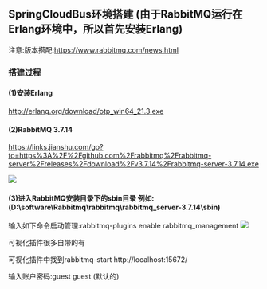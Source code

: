 ## SpringCloudBus环境搭建 (由于RabbitMQ运行在Erlang环境中，所以首先安装Erlang)
注意:版本搭配:https://www.rabbitmq.com/news.html

### 搭建过程
#### (1)安装Erlang
http://erlang.org/download/otp_win64_21.3.exe

#### (2)RabbitMQ 3.7.14
https://links.jianshu.com/go?to=https%3A%2F%2Fgithub.com%2Frabbitmq%2Frabbitmq-server%2Freleases%2Fdownload%2Fv3.7.14%2Frabbitmq-server-3.7.14.exe

![](https://img2020.cnblogs.com/blog/1231979/202005/1231979-20200501104742754-758492921.png)


#### (3)进入RabbitMQ安装目录下的sbin目录 例如:(D:\software\Rabbitmq\rabbitmq\rabbitmq_server-3.7.14\sbin)
输入如下命令启动管理:rabbitmq-plugins enable rabbitmq_management
![](https://img2020.cnblogs.com/blog/1231979/202005/1231979-20200501105800263-2128232486.png)

可视化插件很多自带的有


可视化插件中找到rabbitmq-start
http://localhost:15672/

输入账户密码:guest  guest (默认的)
